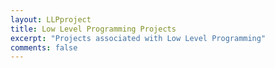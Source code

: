 ```yaml
---
layout: LLPproject
title: Low Level Programming Projects
excerpt: "Projects associated with Low Level Programming"
comments: false
---
```

